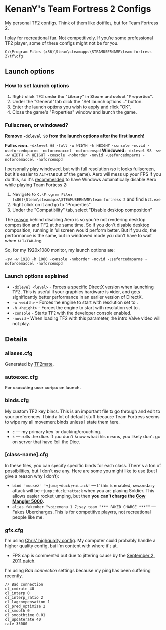 # KenanY's Team Fortress 2 Configs

My personal TF2 configs. Think of them like dotfiles, but for Team Fortress 2.

I play for recreational fun. Not competitively. If you're some professional TF2 player, some of these configs might not be for you.

`C:\Program Files (x86)\Steam\steamapps\STEAMUSERNAME\team fortress 2\tf\cfg`

## Launch options

### How to set launch options

  1. Right-click TF2 under the "Library" in Steam and select "Properties".
  2. Under the "General" tab click the "Set launch options..." button.
  3. Enter the launch options you wish to apply and click "OK".
  4. Close the game's "Properties" window and launch the game.

### Fullscreen, or windowed?

**Remove `-dxlevel 98` from the launch options after the first launch!**

**Fullscreen:** `-dxlevel 98 -full -w WIDTH -h HEIGHT -console -novid -useforcedmparms -noforcemaccel -noforcemspd`
**Windowed:**   `-dxlevel 98 -sw -w WIDTH -h HEIGHT -console -noborder -novid -useforcedmparms -noforcemaccel -noforcemspd`

I personally play windowed, but with full resolution (so it looks fullscreen, but it's easier to `ALT+TAB` out of the game). Aero will mess up your FPS if you do this, so it's [recommended][1] to have Windows automatically disable Aero while playing Team Fortress 2:

  1. Navigate to `C:\Program Files (x86)\Steam\steamapps\STEAMUSERNAME\team fortress 2` and find `hl2.exe`
  2. Right click on it and go to "Properties"
  3. Under the "Compatibility" tab, select "Disable desktop composition"

The [reason][2] behind disabling Aero is so you're not rendering desktop composition and TF2 at the same time. So if you don't disable desktop composition, running in fullscreen would perform better. But if you do, the performance is the same, but in windowed mode you don't have to wait when `ALT+TAB`-ing.

So, for my 1920x1080 monitor, my launch options are:

`-sw -w 1920 -h 1080 -console -noborder -novid -useforcedmparms -noforcemaccel -noforcemspd`

### Launch options explained

  - `-dxlevel <level>` - Forces a specific DirectX version when launching TF2. This is useful if your graphics hardware is older, and gets significantly better performance in an earlier version of DirectX.
  - `-w <width>` - Forces the engine to start with resolution set to <width>.
  - `-h <height>` - Forces the engine to start with resolution set to <height>.
  - `-console` - Starts TF2 with the developer console enabled.
  - `-novid` - When loading TF2 with this parameter, the intro Valve video will not play.

## Details

### aliases.cfg

Generated by [TF2mate].

### autoexec.cfg

For executing user scripts on launch.

### binds.cfg

My custom TF2 key binds. This is an important file to go through and edit to your preferences. I bind a lot of default stuff because Team Fortress seems to wipe my all movement binds unless I state them here.

  - `c` — my primary key for ducking/crouching.
  - `k` — rolls the dice. If you don't know what this means, you likely don't go on server that have Roll the Dice.

### [class-name].cfg

In these files, you can specify specific binds for each class. There's a ton of possibilities, but I don't use any. Here are some you might like to use (but I give a reason why I don't):

  - `bind "mouse2" "+jump;+duck;+attack"` — If this is enabled, secondary attack will be `+jump;+duck;+attack` when you are playing Soldier. This allows easier rocket jumping, but then **you can't charge the [Cow Mangler 5000].**
  - `alias fakeuber "voicemenu 1 7;say_team "*** FAKED CHARGE ***""` — Fakes Ubercharges. This is for competitive players, not recreational people like me.

### gfx.cfg

I'm using [Chris' highquality config][highquality]. My computer could probably handle a higher quality config, but I'm content with where it's at.

  - FPS cap is commented out due to jittering cause by the [September 2, 2011 patch][20120902].

I'm using _Bad connection_ settings because my ping has been suffering recently.

```
// Bad connection
cl_cmdrate 40
cl_interp 0
cl_interp_ratio 2
cl_lagcompensation 1
cl_pred_optimize 2
cl_smooth 0
cl_smoothtime 0.01
cl_updaterate 40
rate 35000
```


   [1]: http://www.reddit.com/r/tf2/comments/jzya2/windowed_noborder_and_auto_off_aero_tf2_bliss/
   [2]: http://www.reddit.com/r/tf2/comments/jzya2/windowed_noborder_and_auto_off_aero_tf2_bliss/c2ghtzh
   [20120902]: http://wiki.teamfortress.com/wiki/September_2,_2011_Patch
   [Cow Mangler 5000]: http://wiki.teamfortress.com/wiki/Cow_Mangler_5000
   [highquality]: https://github.com/cdown/tf2configs/blob/d56c3754210d9983876f364382d118b7bca93336/highquality
   [TF2mate]: http://clugu.com/tf2mate/